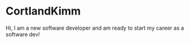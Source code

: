 # CortlandKimm
Hi, I am a new software developer and am ready to start my career as a software dev!
